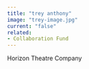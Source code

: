 ```yaml
---
title: "trey anthony"
image: "trey-image.jpg"
current: "false"
related:
- Collaboration Fund
---
```


Horizon Theatre Company

